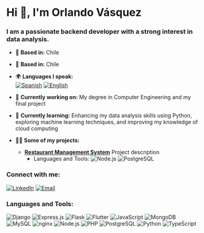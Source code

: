 # Hi 👋, I'm Orlando Vásquez

### I am a passionate backend developer with a strong interest in data analysis.

- 📍 **Based in:** Chile

- 📍 **Based in:** Chile

- 🌍 **Languages I speak:**  
  [![Spanish](https://img.shields.io/badge/Spanish-Native-%23ffcc00?style=for-the-badge)](https://en.wikipedia.org/wiki/Spanish_language)
  [![English](https://img.shields.io/badge/English-Advanced-%230077B5?style=for-the-badge)](https://en.wikipedia.org/wiki/English_language)


- 🔭 **Currently working on:** My degree in Computer Engineering and my final project

- 🌱 **Currently learning:** Enhancing my data analysis skills using Python, exploring machine learning techniques, and improving my knowledge of cloud computing

- 👨‍💻 **Some of my projects:**

  - [**Restaurant Management System**](https://github.com/ovasquezn/link_test) Project description
    - Languages and Tools:
      ![Node.js](https://img.shields.io/badge/Node.js-339933?style=for-the-badge&logo=node.js&logoColor=white)
      ![PostgreSQL](https://img.shields.io/badge/PostgreSQL-336791?style=for-the-badge&logo=postgresql&logoColor=white)
  

### Connect with me:
[![LinkedIn](https://img.shields.io/badge/LinkedIn-%230077B5.svg?style=for-the-badge&logo=linkedin&logoColor=white)](https://linkedin.com/in/opvasquezn)
[![Email](https://img.shields.io/badge/Email-D14836?style=for-the-badge&logo=gmail&logoColor=white)](mailto:orlandovasquezneira@gmail.com)


### Languages and Tools:
![Django](https://img.shields.io/badge/Django-092E20?style=for-the-badge&logo=django&logoColor=white)
![Express.js](https://img.shields.io/badge/Express.js-000000?style=for-the-badge&logo=express&logoColor=white)
![Flask](https://img.shields.io/badge/Flask-000000?style=for-the-badge&logo=flask&logoColor=white)
![Flutter](https://img.shields.io/badge/Flutter-02569B?style=for-the-badge&logo=flutter&logoColor=white)
![JavaScript](https://img.shields.io/badge/JavaScript-F7DF1E?style=for-the-badge&logo=javascript&logoColor=black)
![MongoDB](https://img.shields.io/badge/MongoDB-47A248?style=for-the-badge&logo=mongodb&logoColor=white)
![MySQL](https://img.shields.io/badge/MySQL-4479A1?style=for-the-badge&logo=mysql&logoColor=white)
![nginx](https://img.shields.io/badge/nginx-009639?style=for-the-badge&logo=nginx&logoColor=white)
![Node.js](https://img.shields.io/badge/Node.js-339933?style=for-the-badge&logo=node.js&logoColor=white)
![PHP](https://img.shields.io/badge/PHP-777BB4?style=for-the-badge&logo=php&logoColor=white)
![PostgreSQL](https://img.shields.io/badge/PostgreSQL-336791?style=for-the-badge&logo=postgresql&logoColor=white)
![Python](https://img.shields.io/badge/Python-3776AB?style=for-the-badge&logo=python&logoColor=white)
![TypeScript](https://img.shields.io/badge/TypeScript-3178C6?style=for-the-badge&logo=typescript&logoColor=white)
